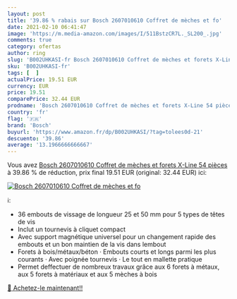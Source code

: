 ```yaml
---
layout: post
title: '39.86 % rabais sur Bosch 2607010610 Coffret de mèches et fo'
date: 2021-02-10 06:41:47
image: 'https://m.media-amazon.com/images/I/511BstzCR7L._SL200_.jpg'
comments: true
category: ofertas
author: ring
slug: 'B002UHKASI-fr Bosch 2607010610 Coffret de mèches et forets X-Line 54 pièces'
sku: 'B002UHKASI-fr'
tags: [  ]
actualPrice: 19.51 EUR
currency: EUR
price: 19.51
comparePrice: 32.44 EUR
prodname: 'Bosch 2607010610 Coffret de mèches et forets X-Line 54 pièces'
country: 'fr'
flag: '🇫🇷'
brand: 'Bosch'
buyurl: 'https://www.amazon.fr/dp/B002UHKASI/?tag=tolees0d-21'
descuento: '39.86'
average: '13.1966666666667'
---
```


Vous avez [Bosch 2607010610 Coffret de mèches et forets X-Line 54 pièces](https://www.amazon.fr/dp/B002UHKASI/?tag=tolees0d-21)  à  39.86 % de réduction, prix final  19.51 EUR (original: 32.44 EUR) ici:

[![Bosch 2607010610 Coffret de mèches et fo](https://m.media-amazon.com/images/I/511BstzCR7L._SL200_.jpg)](https://www.amazon.fr/dp/B002UHKASI/?tag=tolees0d-21)

ℹ️:

- 36 embouts de vissage de longueur 25 et 50 mm pour 5 types de têtes de vis
- Inclut un tournevis à cliquet compact
- Avec support magnétique universel pour un changement rapide des embouts et un bon maintien de la vis dans lembout
- Forets à bois/métaux/béton · Embouts courts et longs parmi les plus courants · Avec poignée tournevis · Le tout en mallette pratique
- Permet deffectuer de nombreux travaux grâce aux 6 forets à métaux, aux 5 forets à matériaux et aux 5 mèches à bois

[🛒 Achetez-le maintenant!!](https://www.amazon.fr/dp/B002UHKASI/?tag=tolees0d-21)
